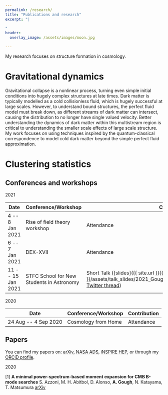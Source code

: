 ```yaml
---
permalink: /research/
title: "Publications and research"
excerpt: "|

"
header:
  overlay_image: /assets/images/moon.jpg

---
```


My research focuses on structure formation in cosmology.

# Gravitational dynamics
Gravitational collapse is a nonlinear process, turning even simple initial conditions into hugely complex structures at late times. Dark matter is typically modelled as a cold collisionless fluid, which is hugely successful at large scales. However, to understand bound structures, the perfect fluid model must break down, as different streams of dark matter can intersect, causing the distribution to no longer have single valued velocity. Better understanding the dynamics of dark matter within this multistream region is critical to understanding the smaller scale effects of large scale structure. My work focuses on using techniques inspired by the quantum-classical correspondence to model cold dark matter beyond the simple perfect fluid approximation.

# Clustering statistics


## Conferences and workshops
2021

|Date | Conference/Workshop | Contribution |
|---- | ---- | ---- |
|4 -- 8 Jan 2021 | Rise of field theory workshop | Attendance |
|6 -- 7 Jan 2021 | DEX-XVII | Attendance |
|11 -- 15 Jan 2021 | STFC School for New Students in Astronomy| Short Talk ([slides]({{ site.url }}{{ site.baseurl }}/assets/talk_slides/2021_Gough_STFC_Intro_School_for_Astronomy.pdf), [Twitter thread](https://twitter.com/acwgough/status/1349756493214658564?s=20))|

2020

|Date | Conference/Workshop | Contribution |
|---- | ---- | ---- |
|24 Aug -- 4 Sep 2020| Cosmology from Home | Attendance |


## Papers
You can find my papers on: [arXiv](https://arxiv.org/a/gough_a_1.html), [NASA ADS](https://ui.adsabs.harvard.edu/search/q=orcid%3A0000-0002-1524-6949&sort=date+desc), [iNSPIRE HEP](https://inspirehep.net/authors/1837179), or through my [ORCiD profile](https://orcid.org/0000-0002-1524-6949).

2020

[1]  **A minimal power-spectrum-based moment expansion for CMB B-mode searches**
S. Azzoni, M. H. Abitbol, D. Alonso, **A. Gough**, N. Katayama, T. Matsumura
[arXiv](https://arxiv.org/abs/2011.11575)
